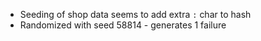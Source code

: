 * Seeding of shop data seems to add extra `:` char to hash
* Randomized with seed 58814 - generates 1 failure
